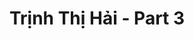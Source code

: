 ---
layout: album
resource: instagram
title: "Trịnh Thị Hải - Part 3"
description: "Instagram album of Trịnh Thị Hải, part 3.</br> Username: iamhaiiii"
active: gallery
album-title: "Trịnh Thị Hải"
images:
  - image_path: iamhaiiii/3/20241110_173314_466101326_912386533815331_9065845396361709707_n.jpg
  - image_path: iamhaiiii/3/20241110_173314_466148036_1123242582658207_6347908974286289776_n.jpg
  - image_path: iamhaiiii/3/20241110_173314_466460034_966704682227936_2809286973450730375_n.jpg
  - image_path: iamhaiiii/3/20241110_173314_466467996_1238938683992984_7035270590552548337_n.jpg
  - image_path: iamhaiiii/3/20241110_173314_466487354_1077688917701528_2807628404380106148_n.jpg
  - image_path: iamhaiiii/3/20241110_173314_466529108_4669617276597480_7975475603116521388_n.jpg
  - image_path: iamhaiiii/3/20241110_173314_466533884_1482939255729831_4347770430524944740_n.jpg
  - image_path: iamhaiiii/3/20241110_173314_466543655_1207760366963548_8548636551926405986_n.jpg
  - image_path: iamhaiiii/3/20241110_173314_466673278_550884617647232_5175621310628465_n.jpg
  - image_path: iamhaiiii/3/20241110_173314_466740336_584187944265733_1494430312071215335_n.jpg
  - image_path: iamhaiiii/3/20241220_225309_470897416_2135519896902256_7384643271046758123_n.jpg
  - image_path: iamhaiiii/3/20241220_225309_470898079_1604201510213698_5206620394930636801_n.jpg
  - image_path: iamhaiiii/3/20241220_225309_470901449_1030743165483786_1405867280744319856_n.jpg
  - image_path: iamhaiiii/3/20241220_225309_470912589_1225277048544000_9086477034839095036_n.jpg
  - image_path: iamhaiiii/3/20241220_225309_470918372_2655507701299410_7043413754739009757_n.jpg
---